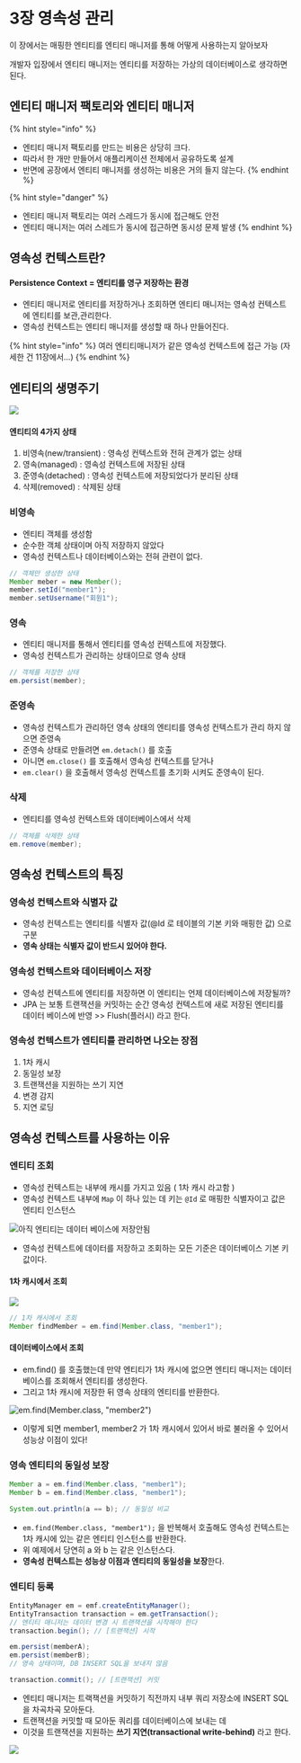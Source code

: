 # 3장 영속성 관리

이 장에서는 매핑한 엔티티를 엔티티 매니저를 통해 어떻게 사용하는지 알아보자 

개발자 입장에서 엔티티 매니저는 엔티티를 저장하는 가상의 데이터베이스로 생각하면 된다.

## 엔티티 매니저 팩토리와 엔티티 매니저 

{% hint style="info" %}
* 엔티티 매니저 팩토리를 만드는 비용은 상당히 크다.
* 따라서 한 개만 만들어서 애플리케이션 전체에서 공유하도록 설계 
* 반면에 공장에서 엔티티 매니저를 생성하는 비용은 거의 들지 않는다.
{% endhint %}

{% hint style="danger" %}
* 엔티티 매니저 팩토리는 여러 스레드가 동시에 접근해도 안전
* 엔티티 매니저는 여러 스레드가 동시에 접근하면 동시성 문제 발생
{% endhint %}

## 영속성 컨텍스트란?

#### Persistence Context = 엔티티를 영구 저장하는 환경

* 엔티티 매니저로 엔티티를 저장하거나 조회하면 엔티티 매니저는 영속성 컨텍스트에 엔티티를 보관,관리한다.
* 영속성 컨텍스트는 엔티티 매니저를 생성할 때 하나 만들어진다.

{% hint style="info" %}
여러 엔티티매니저가 같은 영속성 컨텍스트에 접근 가능 \(자세한 건 11장에서...\)
{% endhint %}

## 엔티티의 생명주기 

![](../../.gitbook/assets/entity_lifecycle.jpg)

#### 엔티티의 4가지 상태

1. 비영속\(new/transient\) : 영속성 컨텍스트와 전혀 관계가 없는 상태
2. 영속\(managed\) : 영속성 컨텍스트에 저장된 상태
3. 준영속\(detached\) : 영속성 컨텍스트에 저장되었다가 분리된 상태
4. 삭제\(removed\) : 삭제된 상태 

### 비영속 

* 엔티티 객체를 생성함
* 순수한 객체 상태이며 아직 저장하지 않았다
* 영속성 컨텍스트나 데이터베이스와는 전혀 관련이 없다.

```java
// 객체만 생성한 상태
Member meber = new Member();
member.setId("member1");
member.setUsername("회원1");
```

### 영속

* 엔티티 매니저를 통해서 엔티티를 영속성 컨텍스트에 저장했다. 
* 영속성 컨텍스트가 관리하는 상태이므로 영속 상태

```java
// 객체를 저장한 상태
em.persist(member);
```

### 준영속

* 영속성 컨텍스트가 관리하던 영속 상태의 엔티티를 영속성 컨텍스트가 관리 하지 않으면 준영속
* 준영속 상태로 만들려면 `em.detach()` 를 호출
* 아니면 `em.close()` 를 호출해서 영속성 컨텍스트를 닫거나
* `em.clear()` 을 호출해서 영속성 컨텍스트를 초기화 시켜도 준영속이 된다. 

### 삭제

* 엔티티를 영속성 컨텍스트와 데이터베이스에서 삭제

```java
// 객체를 삭제한 상태
em.remove(member);
```

## 영속성 컨텍스트의 특징

### 영속성 컨텍스트와 식별자 값

* 영속성 컨텍스트는 엔티티를 식별자 값\(@Id 로 테이블의 기본 키와 매핑한 값\) 으로 구분
* **영속 상태는 식별자 값이 반드시 있어야 한다.** 

### **영속성 컨텍스트와 데이터베이스 저장**

* 영속성 컨텍스트에 엔티티를 저장하면 이 엔티티는 언제 데이터베이스에 저장될까?
* JPA 는 보통 트랜잭션을 커밋하는 순간 영속성 컨텍스트에 새로 저장된 엔티티를 데이터 베이스에 반영 &gt;&gt; Flush\(플러시\) 라고 한다.

### 영속성 컨텍스트가 엔티티를 관리하면 나오는 장점

1. 1차 캐시
2. 동일성 보장
3. 트랜잭션을 지원하는 쓰기 지연
4. 변경 감지
5. 지연 로딩 

## 영속성 컨텍스트를 사용하는 이유

### 엔티티 조회

* 영속성 컨텍스트는 내부에 캐시를 가지고 있음 \( 1차 캐시 라고함 \)
* 영속성 컨텍스트 내부에 `Map` 이 하나 있는 데 키는 `@Id` 로 매핑한 식별자이고 값은 엔티티 인스턴스 

![&#xC544;&#xC9C1; &#xC5D4;&#xD2F0;&#xD2F0;&#xB294; &#xB370;&#xC774;&#xD130; &#xBCA0;&#xC774;&#xC2A4;&#xC5D0; &#xC800;&#xC7A5;&#xC548;&#xB428; ](../../.gitbook/assets/1-.png)

* 영속성 컨텍스트에 데이터를 저장하고 조회하는 모든 기준은 데이터베이스 기본 키 값이다.

#### 1차 캐시에서 조회

![](../../.gitbook/assets/1-%20%281%29.png)

```java
// 1차 캐시에서 조회 
Member findMember = em.find(Member.class, "member1");
```

#### 데이터베이스에서 조회

* em.find\(\) 를 호출했는데 만약 엔티티가 1차 캐시에 없으면 엔티티 매니저는 데이터베이스를 조회해서 엔티티를 생성한다. 
* 그리고 1차 캐시에 저장한 뒤 영속 상태의 엔티티를 반환한다.

![em.find\(Member.class, &quot;member2&quot;\)](../../.gitbook/assets/.png%20%286%29.png)

* 이렇게 되면 member1, member2 가 1차 캐시에서 있어서 바로 불러올 수 있어서 성능상 이점이 있다!

### 영속 엔티티의 동일성 보장 

```java
Member a = em.find(Member.class, "member1");
Member b = em.find(Member.class, "member1");

System.out.println(a == b); // 동일성 비교
```

* `em.find(Member.class, "member1");` 을 반복해서 호출해도 영속성 컨텍스트는 1차 캐시에 있는 같은 엔티티 인스턴스를 반환한다. 
* 위 예제에서 당연히  a 와 b 는 같은 인스턴스다.
* **영속성 컨텍스트는 성능상 이점과 엔티티의 동일성을 보장**한다. 

### 엔티티 등록 

```java
EntityManager em = emf.createEntityManager();
EntityTransaction transaction = em.getTransaction();
// 엔티티 매니저는 데이터 변경 시 트랜잭션을 시작해야 한다
transaction.begin(); // [트랜잭션] 시작

em.persist(memberA);
em.persist(memberB); 
// 영속 상태이며, DB INSERT SQL을 보내지 않음

transaction.commit(); // [트랜잭션] 커밋
```

* 엔티티 매니저는 트랙잭션을 커밋하기 직전까지 내부 쿼리 저장소에 INSERT SQL 을 차곡차곡 모아둔다.
* 트랜잭션을 커밋할 때 모아둔 쿼리를 데이터베이스에 보내는 데
* 이것을 트랜잭션을 지원하는 **쓰기 지연\(transactional write-behind\)** 라고 한다. 

![](../../.gitbook/assets/.png%20%285%29.png)

